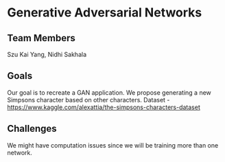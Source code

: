 # Generative Adversarial Networks
## Team Members
Szu Kai Yang, Nidhi Sakhala
## Goals
Our goal is to recreate a GAN application.
We propose generating a new Simpsons character based on other characters.
Dataset - https://www.kaggle.com/alexattia/the-simpsons-characters-dataset

## Challenges
We might have computation issues since we will be training more than one network.


